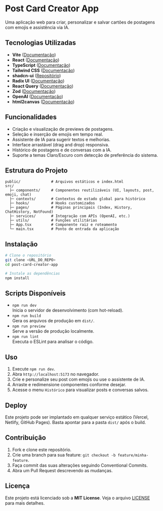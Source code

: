 # Post Card Creator App

Uma aplicação web para criar, personalizar e salvar cartões de postagens com emojis e assistência via IA.

## Tecnologias Utilizadas

- **Vite** ([Documentação](https://vitejs.dev/))
- **React** ([Documentação](https://reactjs.org/))
- **TypeScript** ([Documentação](https://www.typescriptlang.org/))
- **Tailwind CSS** ([Documentação](https://tailwindcss.com/))
- **shadcn-ui** ([Repositório](https://github.com/shadcn/shadcn-ui))
- **Radix UI** ([Documentação](https://www.radix-ui.com/))
- **React Query** ([Documentação](https://tanstack.com/query))
- **Zod** ([Documentação](https://zod.dev/))
- **OpenAI** ([Documentação](https://platform.openai.com/docs/))
- **html2canvas** ([Documentação](https://github.com/niklasvh/html2canvas))

## Funcionalidades

- Criação e visualização de previews de postagens.
- Seleção e inserção de emojis em tempo real.
- Assistente de IA para sugerir textos e melhorias.
- Interface arrastável (drag and drop) responsiva.
- Histórico de postagens e de conversas com a IA.
- Suporte a temas Claro/Escuro com detecção de preferência do sistema.

## Estrutura do Projeto

```
public/              # Arquivos estáticos e index.html
src/
  ├─ components/     # Componentes reutilizáveis (UI, layouts, post, emoji, chat)
  ├─ contexts/       # Contextos de estado global para histórico
  ├─ hooks/          # Hooks customizados
  ├─ pages/          # Páginas principais (Index, History, ChatHistory, NotFound)
  ├─ services/       # Integração com APIs (OpenAI, etc.)
  ├─ utils/          # Funções utilitárias
  ├─ App.tsx         # Componente raiz e roteamento
  └─ main.tsx        # Ponto de entrada da aplicação
```

## Instalação

```bash
# Clone o repositório
git clone <URL_DO_REPO>
cd post-card-creator-app

# Instale as dependências
npm install
```

## Scripts Disponíveis

- `npm run dev`  
  Inicia o servidor de desenvolvimento (com hot-reload).
- `npm run build`  
  Gera os arquivos de produção em `dist/`.
- `npm run preview`  
  Serve a versão de produção localmente.
- `npm run lint`  
  Executa o ESLint para analisar o código.

## Uso

1. Execute `npm run dev`.
2. Abra `http://localhost:5173` no navegador.
3. Crie e personalize seu post com emojis ou use o assistente de IA.
4. Arraste e redimensione componentes conforme desejar.
5. Acesse o menu `Histórico` para visualizar posts e conversas salvos.

## Deploy

Este projeto pode ser implantado em qualquer serviço estático (Vercel, Netlify, GitHub Pages). Basta apontar para a pasta `dist/` após o build.

## Contribuição

1. Fork e clone este repositório.
2. Crie uma branch para sua feature: `git checkout -b feature/minha-feature`.
3. Faça commit das suas alterações seguindo Conventional Commits.
4. Abra um Pull Request descrevendo as mudanças.

## Licença

Este projeto está licenciado sob a **MIT License**. Veja o arquivo [LICENSE](LICENSE) para mais detalhes.
